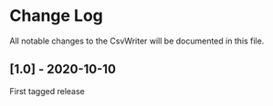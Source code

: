 Change Log
==========

All notable changes to the CsvWriter will be documented in this file.

## [1.0] - 2020-10-10

First tagged release
